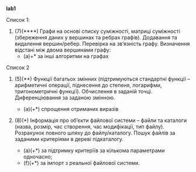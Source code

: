 **lab1**

Список 1:
1. (7)(****) Графи на основі списку суміжності, матриці суміжності
(збереження даних у вершинах та ребрах графів). Додавання та
видалення вершин/ребер. Перевірка на зв’язність графу. Визначення
відстані між двома вершинами графу:
    * (a)+* за інші алгоритми на графах
    
Список 2
1. (5)(**) Функції багатьох змінних (підтримуються стандартні функції –
арифметичні операції, піднесення до степеня, логарифми,
тригонометричні функції). Обчислення в заданій точці.
Диференціювання за заданою змінною.
    * (a)(+*) спрощення отриманих виразів

2. (8)(*) Інформація про об’єкти файлової системи – файли та каталоги
(назва, розмір, час створення, час модифікації, тип файлу). Розрахунок
повного шляху до файлу/каталогу. Пошук файлів за заданими
критеріями в дереві підкаталогу.
    * (a)(+*) за підтримку критеріїв за кількома параметрами одночасно;
    * (f)(+*) за імпорт з реальної файлової системи.
